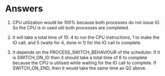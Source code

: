 # Answers

1. CPU utilization would be *100%* because both processes do not issue IO.
So the CPU is in used util both processes are completed.

2. It will take a total time of 10. 4 to run the CPU instructions, 1 to make the IO call,
and 5 (waits for 4, done in 1) for the IO call to complete.

3. It depends on the PROCESS_SWITCH_BEHAVIOUR of the scheduler. If it is SWITCH_ON_IO then
it should take a total time of 6 to complete because the CPU is utilised while waiting for the
IO call to complete. If SWITCH_ON_END, then it would take the same time as Q2 above.

